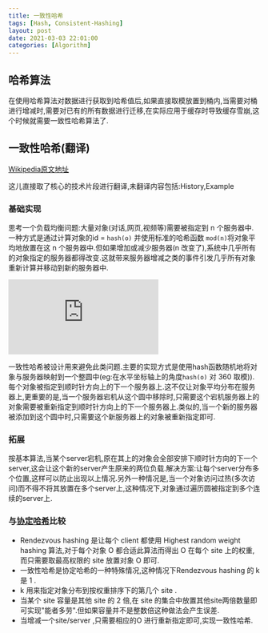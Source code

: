 ```yaml
---
title: 一致性哈希
tags: [Hash, Consistent-Hashing]
layout: post
date: 2021-03-03 22:01:00
categories: [Algorithm]
---
```


## 哈希算法

在使用哈希算法对数据进行获取到哈希值后,如果直接取模放置到桶内,当需要对桶进行增减时,需要对已有的所有数据进行迁移,在实际应用于缓存时导致缓存雪崩,这个时候就需要一致性哈希算法了.

## 一致性哈希(翻译)

[Wikipedia原文地址](https://en.wikipedia.org/wiki/Consistent_hashing)

这儿直接取了核心的技术片段进行翻译,未翻译内容包括:History,Example
<!--more-->

### 基础实现

思考一个负载均衡问题:大量对象(对话,网页,视频等)需要被指定到 n 个服务器中.一种方式是通过计算对象的id = `hash(o)` 并使用标准的哈希函数 `mod(n)`将对象平均地放置在这 n 个服务器中.但如果增加或减少服务器(n 改变了),系统中几乎所有的对象指定的服务器都得改变.这就带来服务器增减之类的事件引发几乎所有对象重新计算并移动到新的服务器中.

![参考图](https://upload.wikimedia.org/wikipedia/commons/7/7a/Consistent_hashing.pdf)

一致性哈希被设计用来避免此类问题.主要的实现方式是使用hash函数随机地将对象与服务器映射到一个整圆中(eg:在水平坐标轴上的角度`hash(o)` 对 360 取模)).每个对象被指定到顺时针方向上的下一个服务器上.这不仅让对象平均分布在服务器上,更重要的是,当一个服务器宕机从这个圆中移除时,只需要这个宕机服务器上的对象需要被重新指定到顺时针方向上的下一个服务器上.类似的,当一个新的服务器被添加到这个圆中时,只需要这个新服务器上的对象被重新指定即可.

### 拓展

按基本算法,当某个server宕机,原在其上的对象会全部安排下顺时针方向的下一个server,这会让这个新的server产生原来的两位负载.解决方案:让每个server分布多个位置,这样可以防止出现以上情况.另外一种情况是,当一个对象访问过热(多次访问)而不得不将其放置在多个server上,这种情况下,对象通过遍历圆被指定到多个连续的server上.

### 与[协定哈希](https://en.wikipedia.org/wiki/Rendezvous_hashing)比较

- Rendezvous hashing 是让每个 client 都使用 Highest random weight hashing 算法,对于每个对象 O 都合适此算法而得出 O 在每个 site 上的权重,而只需要取最高权限的 site 放置对象 O 即可.
- 一致性哈希是协定哈希的一种特殊情况,这种情况下Rendezvous hashing 的 k 是 1 .
- k 用来指定对象分布到按权重排序下的第几个 site .
- 当某个 site 容量是其他 site 的 2 倍,在 site 的集合中放置其他site两倍数量即可实现"能者多劳".但如果容量并不是整数倍这种做法会产生误差.
- 当增减一个site/server ,只需要相应的O 进行重新指定即可,实现一致性哈希.

